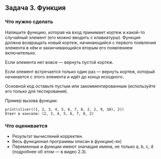 ## Задача 3. Функция
### Что нужно сделать
Напишите функцию, которая на вход принимает кортеж и какой-то случайный элемент (его можно вводить с клавиатуры).
Функция должна возвращать новый кортеж, начинающийся с первого появления элемента в нём и заканчивающийся вторым его появлением включительно.

Если элемента нет вовсе — вернуть пустой кортеж.

Если элемент встречается только один раз — вернуть кортеж, который начинается с этого элемента и идёт до конца исходного.

Основной код оставьте пустым или закомментированным (используйте его только для тестирования).

Пример вызова функции:

```
print(slicer((1, 2, 3, 4, 5, 6, 7, 8, 2, 2, 9, 10), 2))
Ответ в консоли: (2, 3, 4, 5, 6, 7, 8, 2)
```
### Что оценивается
- Результат вычислений корректен.
- Весь функционал программы описан в функции(-ях)
- Переменные и функции имеют значащие имена, не только a, b, c, d (подробнее об этом — в видео 2.3).
